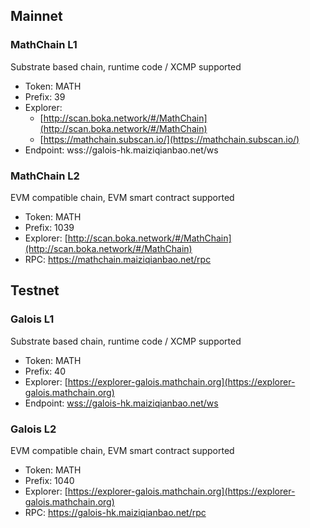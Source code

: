 ## Mainnet

### MathChain L1

Substrate based chain, runtime code / XCMP supported

- Token: MATH
- Prefix: 39
- Explorer:
    - [http://scan.boka.network/#/MathChain](http://scan.boka.network/#/MathChain)
    - [https://mathchain.subscan.io/](https://mathchain.subscan.io/)
- Endpoint: wss://galois-hk.maiziqianbao.net/ws

### MathChain L2

EVM compatible chain, EVM smart contract supported

- Token: MATH
- Prefix: 1039
- Explorer: [http://scan.boka.network/#/MathChain](http://scan.boka.network/#/MathChain)
- RPC: https://mathchain.maiziqianbao.net/rpc

## Testnet

### Galois L1

Substrate based chain, runtime code / XCMP supported

- Token: MATH
- Prefix: 40
- Explorer: [https://explorer-galois.mathchain.org](https://explorer-galois.mathchain.org)
- Endpoint: [wss://galois-hk.maiziqianbao.net/ws](wss://galois-hk.maiziqianbao.net/ws)

### Galois L2

EVM compatible chain, EVM smart contract supported

- Token: MATH
- Prefix: 1040
- Explorer: [https://explorer-galois.mathchain.org](https://explorer-galois.mathchain.org)
- RPC: https://galois-hk.maiziqianbao.net/rpc
